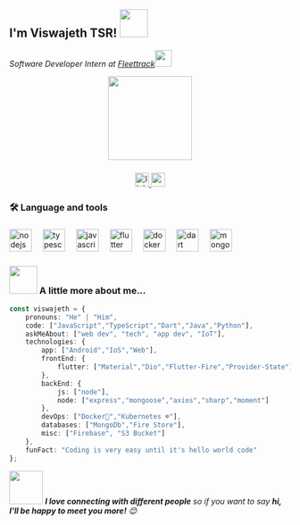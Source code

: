 <h2> I'm Viswajeth TSR! <img src="https://media.giphy.com/media/12oufCB0MyZ1Go/giphy.gif" width="50"></h2>
<p><em>Software Developer Intern at <a href="https://fleettrack.in">Fleettrack</a><img src="https://media.giphy.com/media/WUlplcMpOCEmTGBtBW/giphy.gif" width="30"> 
</em></p>
<div align="center">
  <img height="150" src="https://media.giphy.com/media/v1.Y2lkPTc5MGI3NjExbXVraXB0N3IyajJmcHg1MzBldGszanFjNWpibTkxbDJybWgwdm5rMCZlcD12MV9pbnRlcm5hbF9naWZfYnlfaWQmY3Q9Zw/LaVp0AyqR5bGsC5Cbm/giphy.gif"  />
</div>

###

<div align="center">
  <a href="https://www.linkedin.com/in/viswajeth-t-s-r-465ab7222/" target="_blank">
    <img src="https://img.shields.io/static/v1?message=LinkedIn&logo=linkedin&label=&color=0077B5&logoColor=white&labelColor=&style=for-the-badge" height="25" alt="linkedin logo"  />
  </a>
  <a href="mailto:viswa.dev.in@gmail.com" target="_blank">
    <img src="https://img.shields.io/static/v1?message=Gmail&logo=gmail&label=&color=D14836&logoColor=white&labelColor=&style=for-the-badge" height="25" alt="gmail logo"  />
  </a>
</div>

###
  
  <h3 align="left">🛠 Language and tools</h3>

###

<div align="left">
  <img src="https://cdn.simpleicons.org/nodedotjs/339933" height="40" alt="nodejs logo"  />
  <img width="12" />
  <img src="https://cdn.jsdelivr.net/gh/devicons/devicon/icons/typescript/typescript-original.svg" height="40" alt="typescript logo"  />
  <img width="12" />
  <img src="https://cdn.jsdelivr.net/gh/devicons/devicon/icons/javascript/javascript-original.svg" height="40" alt="javascript logo"  />
  <img width="12" />
  <img src="https://cdn.jsdelivr.net/gh/devicons/devicon/icons/flutter/flutter-original.svg" height="40" alt="flutter logo"  />
  <img width="12" />
  <img src="https://cdn.jsdelivr.net/gh/devicons/devicon/icons/docker/docker-plain-wordmark.svg" height="40" alt="docker logo"  />
  <img width="12" />
  <img src="https://cdn.jsdelivr.net/gh/devicons/devicon/icons/dart/dart-original.svg" height="40" alt="dart logo"  />
  <img width="12" />
  <img src="https://skillicons.dev/icons?i=mongodb" height="40" alt="mongodb logo"  />
</div>

### <img src="https://media.giphy.com/media/VgCDAzcKvsR6OM0uWg/giphy.gif" width="50"> A little more about me...  

```typescript
const viswajeth = {
    pronouns: "He" | "Him",
    code: ["JavaScript","TypeScript","Dart","Java","Python"],
    askMeAbout: ["web dev", "tech", "app dev", "IoT"],
    technologies: {
        app: ["Android","IoS","Web"],
        frontEnd: {
            flutter: ["Material","Dio","Flutter-Fire","Provider-State"],
        },
        backEnd: {
            js: ["node"],
            node: ["express","mongoose","axios","sharp","moment"]
        },
        devOps: ["Docker🐳","Kubernetes ☸"],
        databases: ["MongoDb","Fire Store"],
        misc: ["Firebase", "S3 Bucket"]
    },
    funFact: "Coding is very easy until it's hello world code"
};
```

<img src="https://media.giphy.com/media/LnQjpWaON8nhr21vNW/giphy.gif" width="60"> <em><b>I love connecting with different people</b> so if you want to say <b>hi, I'll be happy to meet you more!</b> 😊</em>
